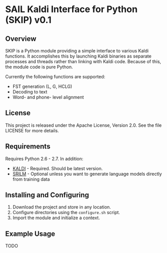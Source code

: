 SAIL Kaldi Interface for Python (SKIP) v0.1
====

Overview
----
SKIP is a Python module providing a simple interface to various
Kaldi functions. It accomplishes this by launching Kaldi binaries
as separate processes and threads rather than linking with Kaldi
code. Because of this, the module code is pure Python.

Currently the following functions are supported:
* FST generation (L, G, HCLG)
* Decoding to text
* Word- and phone- level alignment



License
----
This project is released under the Apache License, Version 2.0.
See the file LICENSE for more details.



Requirements
----
Requires Python 2.6 - 2.7. In addition:

* [KALDI](http://kaldi.sourceforge.net/) - Required. Should be latest version.
* [SRILM](http://www.speech.sri.com/projects/srilm/) - Optional unless you want to generate language models directly from training data



Installing and Configuring
----
1. Download the project and store in any location.
2. Configure directories using the `configure.sh` script.
3. Import the module and initialize a context.



Example Usage
----
TODO

